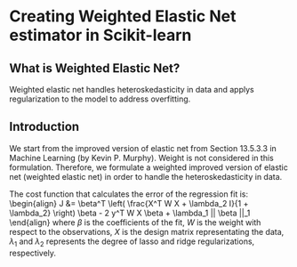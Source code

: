 # Creating Weighted Elastic Net estimator in Scikit-learn

## What is Weighted Elastic Net?
Weighted elastic net handles heteroskedasticity in data and applys regularization to the model to address overfitting.

## Introduction
We start from the improved version of elastic net from Section 13.5.3.3 in Machine Learning (by Kevin P. Murphy). 
Weight is not considered in this formulation. Therefore, we formulate a weighted improved version of elastic net (weighted elastic net) in order to handle the heteroskedasticity in data.

The cost function that calculates the error of the regression fit is:
\begin{align}
J &= \beta^T \left( \frac{X^T W X + \lambda_2  I}{1 + \lambda_2} \right) \beta - 2 y^T W X \beta + \lambda_1 || \beta ||_1
\end{align}
where $\beta$ is the coefficients of the fit, $W$ is the weight with respect to the observations, $X$ is the design matrix representating the data, $\lambda_1$ and $\lambda_2$ represents the degree of lasso and ridge regularizations, respectively.











